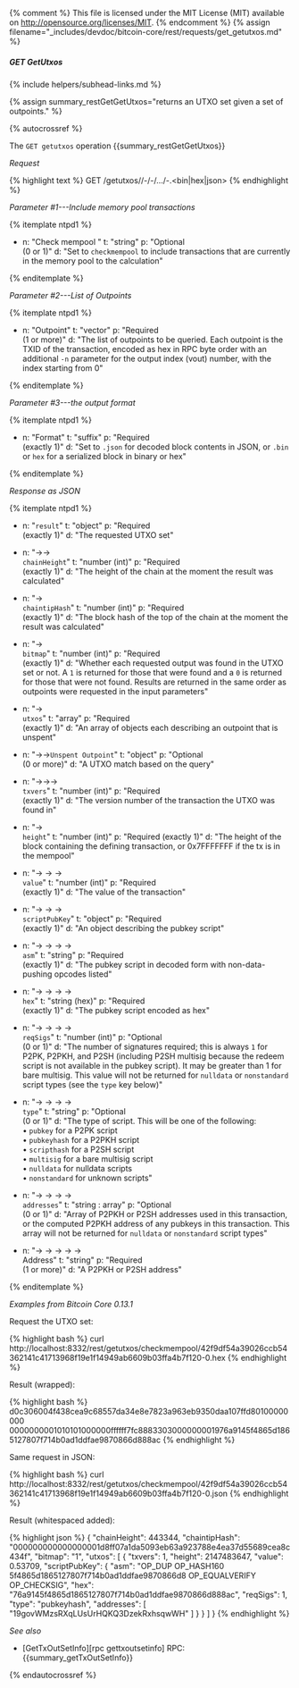 {% comment %}
This file is licensed under the MIT License (MIT) available on
http://opensource.org/licenses/MIT.
{% endcomment %}
{% assign filename="_includes/devdoc/bitcoin-core/rest/requests/get_getutxos.md" %}

##### GET GetUtxos
{% include helpers/subhead-links.md %}

{% assign summary_restGetGetUtxos="returns an UTXO set given a set of outpoints." %}

{% autocrossref %}

The `GET getutxos` operation {{summary_restGetGetUtxos}} 

*Request*

{% highlight text %}
GET /getutxos/<checkmempool>/<txid>-<n>/<txid>-<n>/.../<txid>-<n>.<bin|hex|json>
{% endhighlight %}

*Parameter #1---Include memory pool transactions*

{% itemplate ntpd1 %}
- n: "Check mempool "
  t: "string"
  p: "Optional<br>(0 or 1)"
  d: "Set to `checkmempool` to include transactions that are currently in the memory pool to the calculation"

{% enditemplate %}

*Parameter #2---List of Outpoints*

{% itemplate ntpd1 %}
- n: "Outpoint"
  t: "vector"
  p: "Required<br>(1 or more)"
  d: "The list of outpoints to be queried. Each outpoint is the TXID of the transaction, encoded as hex in RPC byte order with an additional `-n` parameter for the output index (vout) number, with the index starting from 0"

{% enditemplate %}

*Parameter #3---the output format*

{% itemplate ntpd1 %}
- n: "Format"
  t: "suffix"
  p: "Required<br>(exactly 1)"
  d: "Set to `.json` for decoded block contents in JSON, or `.bin` or `hex` for a serialized block in binary or hex"

{% enditemplate %}

*Response as JSON*

{% itemplate ntpd1 %}
- n: "`result`"
  t: "object"
  p: "Required<br>(exactly 1)"
  d: "The requested UTXO set"

- n: "→→<br>`chainHeight`"
  t: "number (int)"
  p: "Required<br>(exactly 1)"
  d: "The height of the chain at the moment the result was calculated"

- n: "→<br>`chaintipHash`"
  t: "number (int)"
  p: "Required<br>(exactly 1)"
  d: "The block hash of the top of the chain at the moment the result was calculated"

- n: "→<br>`bitmap`"
  t: "number (int)"
  p: "Required<br>(exactly 1)"
  d: "Whether each requested output was found in the UTXO set or not.  A `1` is returned for those that were found and a `0` is returned for those that were not found.  Results are returned in the same order as outpoints were requested in the input parameters"

- n: "→<br>`utxos`"
  t: "array"
  p: "Required<br>(exactly 1)"
  d: "An array of objects each describing an outpoint that is unspent"

- n: "→→`Unspent Outpoint`"
  t: "object"
  p: "Optional<br>(0 or more)"
  d: "A UTXO match based on the query"

- n: "→→→<br>`txvers`"
  t: "number (int)"
  p: "Required<br>(exactly 1)"
  d: "The version number of the transaction the UTXO was found in"
  
- n: "→<br>`height`"
  t: "number (int)"
  p: "Required (exactly 1)"
  d: "The height of the block containing the defining transaction, or 0x7FFFFFFF if the tx is in the mempool"
  
- n: "→ → →<br>`value`"
  t: "number (int)"
  p: "Required<br>(exactly 1)"
  d: "The value of the transaction"

- n: "→ → →<br>`scriptPubKey`"
  t: "object"
  p: "Required<br>(exactly 1)"
  d: "An object describing the pubkey script"

- n: "→ → → →<br>`asm`"
  t: "string"
  p: "Required<br>(exactly 1)"
  d: "The pubkey script in decoded form with non-data-pushing opcodes listed"

- n: "→ → → →<br>`hex`"
  t: "string (hex)"
  p: "Required<br>(exactly 1)"
  d: "The pubkey script encoded as hex"

- n: "→ → → →<br>`reqSigs`"
  t: "number (int)"
  p: "Optional<br>(0 or 1)"
  d: "The number of signatures required; this is always `1` for P2PK, P2PKH, and P2SH (including P2SH multisig because the redeem script is not available in the pubkey script).  It may be greater than 1 for bare multisig.  This value will not be returned for `nulldata` or `nonstandard` script types (see the `type` key below)"

- n: "→ → → →<br>`type`"
  t: "string"
  p: "Optional<br>(0 or 1)"
  d: "The type of script.  This will be one of the following:<br>• `pubkey` for a P2PK script<br>• `pubkeyhash` for a P2PKH script<br>• `scripthash` for a P2SH script<br>• `multisig` for a bare multisig script<br>• `nulldata` for nulldata scripts<br>• `nonstandard` for unknown scripts"

- n: "→ → → →<br>`addresses`"
  t: "string : array"
  p: "Optional<br>(0 or 1)"
  d: "Array of P2PKH or P2SH addresses used in this transaction, or the computed P2PKH address of any pubkeys in this transaction.  This array will not be returned for `nulldata` or `nonstandard` script types"

- n: "→ → → → →<br>Address"
  t: "string"
  p: "Required<br>(1 or more)"
  d: "A P2PKH or P2SH address"
  
{% enditemplate %}

*Examples from Bitcoin Core 0.13.1*

Request the UTXO set:

{% highlight bash %}
curl http://localhost:8332/rest/getutxos/checkmempool/42f9df54a39026ccb54362141c41713968f19e1f14949ab6609b03ffa4b7f120-0.hex
{% endhighlight %}

Result (wrapped):

{% highlight bash %}
d0c306004f438cea9c68557da34e8e7823a963eb9350daa107ffd80100000000\
0000000001010101000000ffffff7fc8883303000000001976a9145f4865d186\
5127807f714b0ad1ddfae9870866d888ac
{% endhighlight %}

Same request in JSON:

{% highlight bash %}
curl http://localhost:8332/rest/getutxos/checkmempool/42f9df54a39026ccb54362141c41713968f19e1f14949ab6609b03ffa4b7f120-0.json
{% endhighlight %}

Result (whitespaced added):

{% highlight json %}
{
  "chainHeight": 443344,
  "chaintipHash": "000000000000000001d8ff07a1da5093eb63a923788e4ea37d55689cea8c434f",
  "bitmap": "1",
  "utxos": [
    {
      "txvers": 1,
      "height": 2147483647,
      "value": 0.53709,
      "scriptPubKey": {
        "asm": "OP_DUP OP_HASH160 5f4865d1865127807f714b0ad1ddfae9870866d8 OP_EQUALVERIFY OP_CHECKSIG",
        "hex": "76a9145f4865d1865127807f714b0ad1ddfae9870866d888ac",
        "reqSigs": 1,
        "type": "pubkeyhash",
        "addresses": [
          "19govWMzsRXqLUsUrHQKQ3DzekRxhsqwWH"
        ]
      }
    }
  ]
}
{% endhighlight %}

*See also*

* [GetTxOutSetInfo][rpc gettxoutsetinfo] RPC: {{summary_getTxOutSetInfo}}

{% endautocrossref %}
